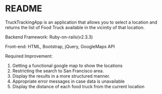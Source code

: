 # README

TruckTrackingApp is an application that allows you to select a location and returns the list of Food Truck available in the vicinity of that location.

Backend Framework: Ruby-on-rails(v2.3.3)

Front-end: HTML, Bootstrap, jQuery, GoogleMaps API

Required Improvement:
1. Getting a functional google map to show the locations 
2. Restricting the search to San Francisco area.
3. Display the results in a more structured manner.
4. Appropriate error messages in case data is unavailable
5. Display the distance of each food truck from the current location

